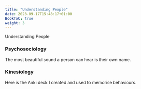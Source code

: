 ```yaml
---
title: "Understanding People"
date: 2023-09-17T15:48:17+01:00
BookToC: true
weight: 3
---
```


<n2>Understanding People</n2>

### Psychosociology

The most beautiful sound a person can hear is their own name.

### Kinesiology

Here is the Anki deck I created and used to memorise behaviours.


